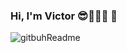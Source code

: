 ### Hi, I'm Victor 😎👨🏻‍💻  👋
![gitbuhReadme](https://github.com/VictorDevCode21/VictorDevCode21/assets/125080641/6fbf13f9-b3b5-4e33-881f-dc14ba1c6d50)
<!--
**VictorDevCode21/VictorDevCode21** is a ✨ _special_ ✨ repository because its `README.md` (this file) appears on your GitHub profile.

Here are some ideas to get you started:

- 🔭 I’m currently working on ...
- 🌱 I’m currently learning ...
- 👯 I’m looking to collaborate on ...
- 🤔 I’m looking for help with ...
- 💬 Ask me about ...
- 📫 How to reach me: ...
- 😄 Pronouns: ...
- ⚡ Fun fact: ...
-->
